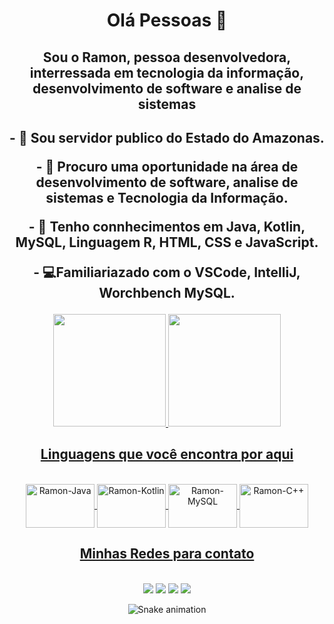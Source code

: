 <div align="center">
<h1>Olá Pessoas 👋</h1>
<h2>Sou o Ramon, pessoa desenvolvedora, interressada em tecnologia da informação, desenvolvimento de software e analise de sistemas<h2>

<p>- 🔭 Sou servidor publico do Estado do Amazonas.</p>
<p>- 🌱 Procuro uma oportunidade na área de desenvolvimento de software, analise de sistemas e Tecnologia da Informação.</p>
<p>- 🌆​ Tenho connhecimentos em Java, Kotlin, MySQL, Linguagem R, HTML, CSS e JavaScript.</p>
<p>- 💻​Familiariazado com o VSCode, IntelliJ, Worchbench MySQL.
</div>
<div align="center">
  <a href="https://github.com/ramonbr14">
  <img height="180em" src="https://github-readme-stats.vercel.app/api?username=ramonbr14&show_icons=true&theme=dracula&include_all_commits=true&count_private=true"/>
  <img height="180em" src="https://github-readme-stats.vercel.app/api/top-langs/?username=ramonbr14&layout=compact&langs_count=7&theme=dracula"/>
</div>


</div>
<div align="center" style="display: inline_block"><h2>Linguagens que você encontra por aqui</h2><br>
  <img align="center" alt="Ramon-Java" height="70" width="110" src="https://cdn.jsdelivr.net/gh/devicons/devicon/icons/java/java-original-wordmark.svg">
  <img align="center" alt="Ramon-Kotlin" height="70" width="110" src="https://cdn.jsdelivr.net/gh/devicons/devicon/icons/kotlin/kotlin-original-wordmark.svg">   
  <img align="center" alt="Ramon-MySQL" height="70" width="110" src="https://cdn.jsdelivr.net/gh/devicons/devicon/icons/mysql/mysql-original-wordmark.svg">   
  <img align="center" alt="Ramon-C++" height="70" width="110" src="https://cdn.jsdelivr.net/gh/devicons/devicon/icons/cplusplus/cplusplus-original.svg">   
          
</div>
<div align="center" style="display: inline_block"><h2>Minhas Redes para contato</h2><br>
  <div> 
  <a href="https://www.linkedin.com/in/ramondevbr14/" target="_blank"><img src="https://img.shields.io/badge/-LinkedIn-%230077B5?style=for-the-badge&logo=linkedin&logoColor=white" target="_blank"></a>
  <a href="https://twitter.com/ramondevBr14" target="_blank"><img src="https://img.shields.io/badge/Twitter-1DA1F2?style=for-the-badge&logo=twitter&logoColor=white" target="_blank"></a>
  <a href="https://www.twitch.tv/ramondevbr14" target="_blank"><img src="https://img.shields.io/badge/Twitch-9146FF?style=for-the-badge&logo=twitch&logoColor=white" target="_blank"></a>
 <a href="https://discord.gg/KEXVReGMMQ" target="_blank"><img src="https://img.shields.io/badge/Discord-7289DA?style=for-the-badge&logo=discord&logoColor=white" target="_blank"></a> 
    
</div>

 ![Snake animation](https://github.com/ramonbr14/ramonbr14/blob/output/github-contribution-grid-snake.svg)
 
</div>
